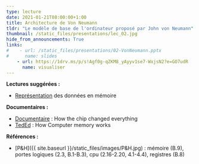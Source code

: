 ```yaml
---
type: lecture
date: 2021-01-21T08:00:00+1:00
title: Architecture de Von Neumann
tldr: "Le modèle de base de l'ordinateur proposé par John von Neumann"
thumbnail: /static_files/presentations/lec_02.jpg
hide_from_announcements: True
links:
#    - url: /static_files/presentations/02-VonNeumann.pptx
#      name: slides
    - url: https://1drv.ms/p/s!Agf0g-qZKM8_yAyyv1se7-WxjsN2?e=GO7udR
      name: visualiser
---
```

**Lectures suggérées :**
- [Représentation](/static_files/docs/representation.pdf) des données en mémoire

**Documentaires :**
- [Documentaire](https://www.bbc.com/reel/video/p07p7xc1/how-the-chip-changed-everything?ocid=ww.social.link.email) : How the chip changed everything
- [TedEd](https://ed.ted.com/lessons/how-computer-memory-works-kanawat-senanan) : How Computer memory works


**Références :**
- [P&H]({{ site.baseurl }}/static_files/images/P&H.jpg) : mémoire (B.9), portes logiques (2.3, B.1-B.3), cpu (2.16-2.20, 4.1-4.4), registres (B.8)
